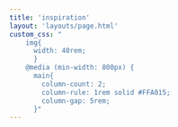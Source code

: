 ```yaml
---
title: 'inspiration'
layout: 'layouts/page.html'
custom_css: "
    img{
      width: 40rem;
      }
    @media (min-width: 800px) {
      main{
        column-count: 2;
        column-rule: 1rem solid #FFA015;
        column-gap: 5rem;
      }"
---
```


<main>
  <img src="/img/afb1.jpeg" alt="">
  <img src="/img/afb2.jpeg" alt="">
  <img src="/img/afb3.jpeg" alt="">
  <img src="/img/afb4.jpeg" alt="">
  <img src="/img/afb5.jpeg" alt="">
  <img src="/img/afb6.jpeg" alt="">
  <img src="/img/afb7.jpeg" alt="">
  <img src="/img/afb8.jpeg" alt="">
  <img src="/img/afb9.jpeg" alt="">
  <img src="/img/afb10.png" alt="">
  <img src="/img/afb11.jpeg" alt="">
  <img src="/img/afb12.jpeg" alt="">
  <img src="/img/afb13.png" alt="">
  <img src="/img/afb14.png" alt="">
  <img src="/img/afb15.jpeg" alt="">
</main>
